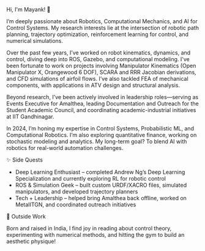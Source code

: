 Hi, I'm Mayank! 👋

I’m deeply passionate about Robotics, Computational Mechanics, and AI for Control Systems. My research interests lie at the intersection of robotic path planning, trajectory optimization, reinforcement learning for control, and numerical simulations.

Over the past few years, I’ve worked on robot kinematics, dynamics, and control, diving deep into ROS, Gazebo, and computational modeling. I've been fortunate to work on projects involving Manipulator Kinematics (Open Manipulator X, Orangewood 6 DOF), SCARA and RRR Jacobian derivations, and CFD simulations of airfoil flows. I’ve also tackled FEA of mechanical components, with applications in ATV design and structural analysis.

Beyond research, I’ve been actively involved in leadership roles—serving as Events Executive for Amalthea, leading Documentation and Outreach for the Student Academic Council, and coordinating academic-industrial initiatives at IIT Gandhinagar.

In 2024, I’m honing my expertise in Control Systems, Probabilistic ML, and Computational Robotics. I’m also exploring quantitative finance, working on stochastic modeling and analytics. My long-term goal? To blend AI with robotics for real-world automation challenges.

✨ Side Quests

- Deep Learning Enthusiast – completed Andrew Ng’s Deep Learning Specialization and currently exploring RL for robotic control
- ROS & Simulation Geek – built custom URDF/XACRO files, simulated manipulators, and developed trajectory planners
- Tech + Leadership – helped bring Amalthea back offline, worked on MetaIITGN, and coordinated outreach initiatives

📍 Outside Work

Born and raised in India, I find joy in reading about control theory, experimenting with numerical methods, and hitting the gym to build an aesthetic physique!


